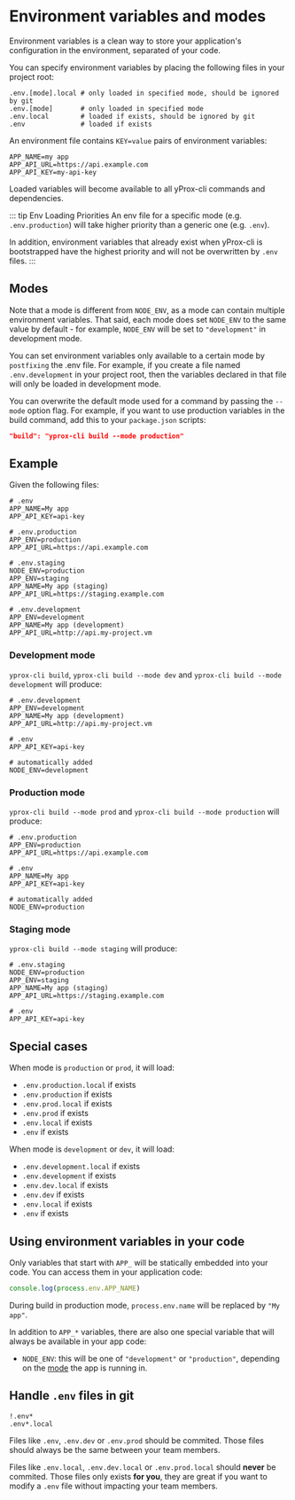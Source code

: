 # Environment variables and modes

Environment variables is a clean way to store your application's configuration in the environment, separated of your code.

You can specify environment variables by placing the following files in your project root:

```
.env.[mode].local # only loaded in specified mode, should be ignored by git
.env.[mode]       # only loaded in specified mode
.env.local        # loaded if exists, should be ignored by git
.env              # loaded if exists
```

An environment file contains `KEY=value` pairs of environment variables:

```dotenv
APP_NAME=my app
APP_API_URL=https://api.example.com
APP_API_KEY=my-api-key
```

Loaded variables will become available to all yProx-cli commands and dependencies.

::: tip Env Loading Priorities
An env file for a specific mode (e.g. `.env.production`) will take higher priority than a generic one (e.g. `.env`).

In addition, environment variables that already exist when yProx-cli is bootstrapped have the highest priority and will not be overwritten by `.env` files.
:::

## Modes

Note that a mode is different from `NODE_ENV`, as a mode can contain multiple environment variables. That said, each mode does set `NODE_ENV` to the same value by default - for example, `NODE_ENV` will be set to `"development"` in development mode.

You can set environment variables only available to a certain mode by `postfixing` the .env file. For example, if you create a file named `.env.development` in your project root, then the variables declared in that file will only be loaded in development mode.

You can overwrite the default mode used for a command by passing the `--mode` option flag. For example, if you want to use production variables in the build command, add this to your `package.json` scripts:

```json
"build": "yprox-cli build --mode production"
```

## Example

Given the following files:

```dotenv
# .env
APP_NAME=My app
APP_API_KEY=api-key
```

```dotenv
# .env.production
APP_ENV=production
APP_API_URL=https://api.example.com
```

```dotenv
# .env.staging
NODE_ENV=production
APP_ENV=staging
APP_NAME=My app (staging)
APP_API_URL=https://staging.example.com
```

```dotenv
# .env.development
APP_ENV=development
APP_NAME=My app (development)
APP_API_URL=http://api.my-project.vm
```

### Development mode

`yprox-cli build`, `yprox-cli build --mode dev` and `yprox-cli build --mode development` will produce:

```dotenv
# .env.development
APP_ENV=development
APP_NAME=My app (development)
APP_API_URL=http://api.my-project.vm

# .env
APP_API_KEY=api-key

# automatically added
NODE_ENV=development
```

### Production mode

`yprox-cli build --mode prod` and `yprox-cli build --mode production` will produce:

```dotenv
# .env.production
APP_ENV=production
APP_API_URL=https://api.example.com

# .env
APP_NAME=My app
APP_API_KEY=api-key

# automatically added
NODE_ENV=production
```

### Staging mode

`yprox-cli build --mode staging` will produce:

```dotenv
# .env.staging
NODE_ENV=production
APP_ENV=staging
APP_NAME=My app (staging)
APP_API_URL=https://staging.example.com

# .env
APP_API_KEY=api-key
```

## Special cases

When mode is `production` or `prod`, it will load:

- `.env.production.local` if exists
- `.env.production` if exists
- `.env.prod.local` if exists
- `.env.prod` if exists
- `.env.local` if exists
- `.env` if exists

When mode is `development` or `dev`, it will load:

- `.env.development.local` if exists
- `.env.development` if exists
- `.env.dev.local` if exists
- `.env.dev` if exists
- `.env.local` if exists
- `.env` if exists

## Using environment variables in your code


Only variables that start with `APP_` will be statically embedded into your code. You can access them in your application code:

```js
console.log(process.env.APP_NAME)
```

During build in production mode, `process.env.name` will be replaced by `"My app"`.

In addition to `APP_*` variables, there are also one special variable that will always be available in your app code:

- `NODE_ENV`:  this will be one of `"development"` or `"production"`, depending on the [mode](#modes) the app is running in.

## Handle `.env` files in git

```ignore
!.env*
.env*.local
```

Files like `.env`, `.env.dev` or `.env.prod` should be commited. Those files should always be the same between your team members.

Files like `.env.local`, `.env.dev.local` or `.env.prod.local` should **never** be commited. Those files only exists **for you**, they are great if you want to modify a `.env` file without impacting your team members.
